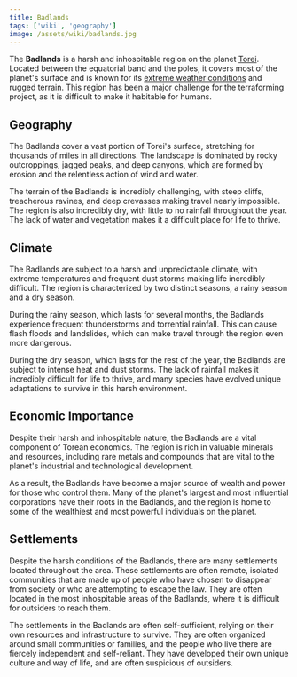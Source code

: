 ```yaml
---
title: Badlands
tags: ['wiki', 'geography']
image: /assets/wiki/badlands.jpg
---
```


The **Badlands** is a harsh and inhospitable region on the planet [Torei](/wiki/torei). Located between the equatorial band and the poles, it covers most of the planet's surface and is known for its [extreme weather conditions](/wiki/climate) and rugged terrain. This region has been a major challenge for the terraforming project, as it is difficult to make it habitable for humans.

## Geography

The Badlands cover a vast portion of Torei's surface, stretching for thousands of miles in all directions. The landscape is dominated by rocky outcroppings, jagged peaks, and deep canyons, which are formed by erosion and the relentless action of wind and water.

The terrain of the Badlands is incredibly challenging, with steep cliffs, treacherous ravines, and deep crevasses making travel nearly impossible. The region is also incredibly dry, with little to no rainfall throughout the year. The lack of water and vegetation makes it a difficult place for life to thrive.

## Climate

The Badlands are subject to a harsh and unpredictable climate, with extreme temperatures and frequent dust storms making life incredibly difficult. The region is characterized by two distinct seasons, a rainy season and a dry season.

During the rainy season, which lasts for several months, the Badlands experience frequent thunderstorms and torrential rainfall. This can cause flash floods and landslides, which can make travel through the region even more dangerous.

During the dry season, which lasts for the rest of the year, the Badlands are subject to intense heat and dust storms. The lack of rainfall makes it incredibly difficult for life to thrive, and many species have evolved unique adaptations to survive in this harsh environment.

<!--

## Settlements

Despite the dangers of the Badlands, there are a few human settlements located within its borders. These are generally small, isolated communities that are primarily focused on survival. The inhabitants of the Badlands are typically outcasts or fugitives from Torean society, who have chosen to live in the wasteland to escape the strict laws and regulations of the [ringdoms](/wiki/ringdom). These settlements are often hidden and difficult to find, making them a popular destination for those looking to disappear.

-->

## Economic Importance

Despite their harsh and inhospitable nature, the Badlands are a vital component of Torean economics. The region is rich in valuable minerals and resources, including rare metals and compounds that are vital to the planet's industrial and technological development.

As a result, the Badlands have become a major source of wealth and power for those who control them. Many of the planet's largest and most influential corporations have their roots in the Badlands, and the region is home to some of the wealthiest and most powerful individuals on the planet.

## Settlements

Despite the harsh conditions of the Badlands, there are many settlements located throughout the area. These settlements are often remote, isolated communities that are made up of people who have chosen to disappear from society or who are attempting to escape the law. They are often located in the most inhospitable areas of the Badlands, where it is difficult for outsiders to reach them.

The settlements in the Badlands are often self-sufficient, relying on their own resources and infrastructure to survive. They are often organized around small communities or families, and the people who live there are fiercely independent and self-reliant. They have developed their own unique culture and way of life, and are often suspicious of outsiders.
